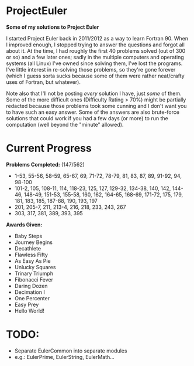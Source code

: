 # ProjectEuler
**Some of my solutions to Project Euler**

I started Project Euler back in 2011/2012 as a way to learn Fortran 90. When I improved enough, I stopped trying to answer the questions and forgot all about it. At the time, I had roughly the first 40 problems solved (out of 300 or so) and a few later ones; sadly in the multiple computers and operating systems (all Linux) I've owned since solving them, I've lost the programs. I've little interest in re-solving those problems, so they're gone forever (which I guess sorta sucks because some of them were rather neat/crafty uses of Fortran, but whatever).

Note also that I'll not be posting *every* solution I have, just *some* of them. Some of the more difficult ones (Difficulty Rating > 70%) might be partially redacted because those problems took some cunning and I don't want you to have such an easy answer. Some of the answers are also brute-force solutions that could work if you had a few days (or more) to run the computation (well beyond the "minute" allowed).

# Current Progress

**Problems Completed:** (147/562)
   * 1-53, 55-56, 58-59, 65-67, 69, 71-72, 78-79, 81, 83, 87, 89, 91-92, 94, 98-100
   * 101-2, 105, 108-11, 114, 118-23, 125, 127, 129-32, 134-38, 140, 142, 144-46, 148-49, 151-53, 155-58, 160, 162, 164-65, 168-69, 171-72, 175, 179, 181, 183, 185, 187-88, 190, 193, 197
   * 201, 205-7, 211, 213-4, 216, 218, 233, 243, 267
   * 303, 317, 381, 389, 393, 395

**Awards Given:**
   - Baby Steps
   - Journey Begins
   - Decathlete
   - Flawless Fifty
   - As Easy As Pie
   - Unlucky Squares
   - Trinary Triumph
   - Fibonacci Fever
   - Daring Dozen
   - Decimation I
   - One Percenter
   - Easy Prey
   - Hello World!

# TODO:
 - Separate EulerCommon into separate modules
  - e.g.: EulerPrime, EulerString, EulerMath...
